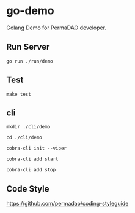 # go-demo

Golang Demo for PermaDAO developer.

## Run Server

```shell
go run ./run/demo
```

## Test

```shell
make test
```

## cli
```nashorn js
mkdir ./cli/demo

cd ./cli/demo

cobra-cli init --viper

cobra-cli add start

cobra-cli add stop
```

## Code Style

https://github.com/permadao/coding-styleguide
